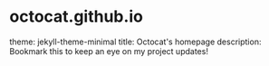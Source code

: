 # octocat.github.io
theme: jekyll-theme-minimal
title: Octocat's homepage
description: Bookmark this to keep an eye on my project updates!
